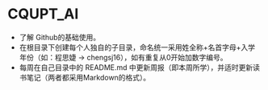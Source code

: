 # CQUPT_AI
* 了解 Github的基础使用。 
* 在根目录下创建每个人独自的子目录，命名统一采用姓全称+名首字母+入学年份（如：程思婕 -> chengsj16），如有重复从0开始加数字编号。
* 每周在自己目录中的 README.md 中更新周报（即本周所学），并适时更新读书笔记（两者都采用Markdown的格式）。

